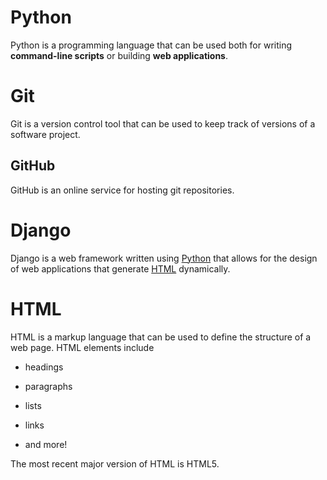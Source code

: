 # Python

Python is a programming language that can be used both for writing **command-line scripts** or building **web applications**.
# Git

Git is a version control tool that can be used to keep track of versions of a software project.

## GitHub

GitHub is an online service for hosting git repositories.
# Django

Django is a web framework written using [Python](/wiki/Python) that allows for the design of web applications that generate [HTML](/wiki/HTML) dynamically.
# HTML

HTML is a markup language that can be used to define the structure of a web page. HTML elements include

* headings
* paragraphs
* lists
* links
* and more!

The most recent major version of HTML is HTML5.
